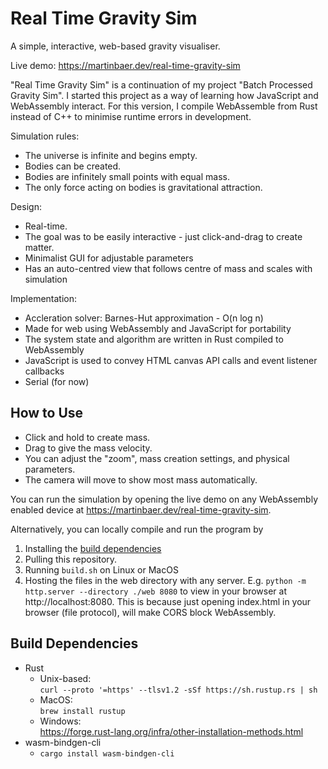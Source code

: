# Real Time Gravity Sim

A simple, interactive, web-based gravity visualiser. 

Live demo: https://martinbaer.dev/real-time-gravity-sim

"Real Time Gravity Sim" is a continuation of my project "Batch Processed Gravity Sim". I started this project as a way of learning how JavaScript and WebAssembly interact. For this version, I compile WebAssemble from Rust instead of C++ to minimise runtime errors in development.

Simulation rules:
* The universe is infinite and begins empty.
* Bodies can be created.
* Bodies are infinitely small points with equal mass.
* The only force acting on bodies is gravitational attraction.

Design:
* Real-time.
* The goal was to be easily interactive - just click-and-drag to create matter.
* Minimalist GUI for adjustable parameters
* Has an auto-centred view that follows centre of mass and scales with simulation

Implementation:
* Accleration solver: Barnes-Hut approximation - O(n log n)
* Made for web using WebAssembly and JavaScript for portability
* The system state and algorithm are written in Rust compiled to WebAssembly
* JavaScript is used to convey HTML canvas API calls and event listener callbacks
* Serial (for now)

## How to Use

* Click and hold to create mass. 
* Drag to give the mass velocity. 
* You can adjust the "zoom", mass creation settings, and physical parameters.
* The camera will move to show most mass automatically.

You can run the simulation by opening the live demo on any WebAssembly enabled device at https://martinbaer.dev/real-time-gravity-sim.

Alternatively, you can locally compile and run the program by 
1. Installing the [build dependencies](#build-dependencies)
2. Pulling this repository.
3. Running ```build.sh``` on Linux or MacOS
4. Hosting the files in the web directory with any server. E.g. ```python -m http.server --directory ./web 8080``` to view in your browser at http://localhost:8080. This is because just opening index.html in your browser (file protocol), will make CORS block WebAssembly.

## Build Dependencies

* Rust
	* Unix-based:<br>
	```curl --proto '=https' --tlsv1.2 -sSf https://sh.rustup.rs | sh```
	* MacOS:<br>
	```brew install rustup```
	* Windows:<br>
	https://forge.rust-lang.org/infra/other-installation-methods.html
* wasm-bindgen-cli
	* ```cargo install wasm-bindgen-cli```

<!-- ## Development dependencies

* File system watcher: fswatch
	* MacOS:<br>
	```brew install fswatch```
	* Linux:<br>
	It should be available as ```fswatch``` in your package manager. e.g. ```apt-get install fswatch```
* Any http server to serve static files
	* For similicity I just use VSCode "Open with Live Server" for development -->
